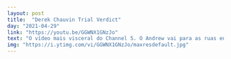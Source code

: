 ```yaml
---
layout: post
title:  "Derek Chauvin Trial Verdict"
day: "2021-04-29" 
link: "https://youtu.be/GGWNX1GNzJo"
text: "O vídeo mais visceral do Channel 5. O Andrew vai para as ruas entrevistar as pessoasl numa manifestação no dia do julgamento do Derek Chauvin. Bem interessante mas meio pesado. O final é lindo."
img: "https://i.ytimg.com/vi/GGWNX1GNzJo/maxresdefault.jpg"
---
```

